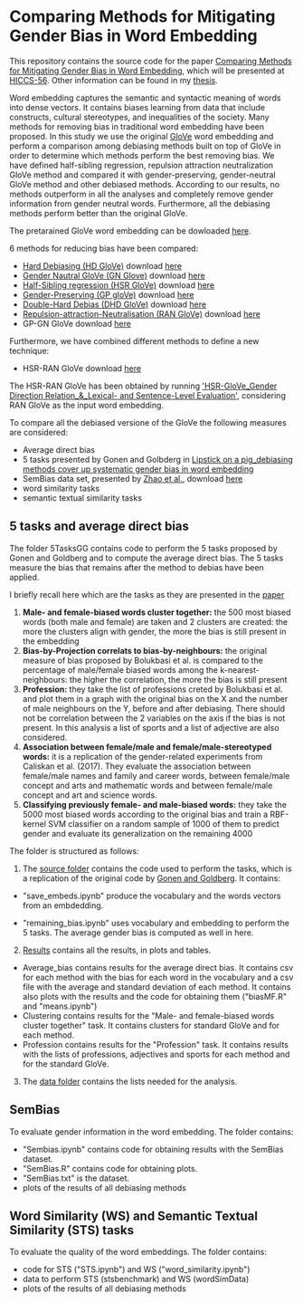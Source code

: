 # Comparing Methods for Mitigating Gender Bias in Word Embedding
This repository contains the source code for the paper [Comparing Methods for Mitigating Gender Bias in Word Embedding](), which will be presented at [HICCS-56](https://hicss.hawaii.edu/). Other information can be found in my [thesis](https://github.com/clarabiagi/Thesis). 

Word embedding captures the semantic and syntactic meaning of words into dense vectors. It contains biases learning from data that include constructs, cultural stereotypes, and inequalities of the society. Many methods for removing bias in traditional word embedding have been proposed. In this study we use the original [GloVe](https://nlp.stanford.edu/projects/glove/) word embedding and perform a comparison among debiasing methods built on top of GloVe in order to determine which methods perform the best removing bias. We have defined half-sibling regression, repulsion attraction neutralization GloVe method and compared it with gender-preserving, gender-neutral GloVe method and other debiased methods. According to our results, no methods outperform in all the analyses and completely remove gender information from gender neutral words. Furthermore, all the debiasing methods perform better than the original GloVe.

The pretarained GloVe word embedding can be dowloaded [here](https://drive.google.com/file/d/1jrbQmpB5ZNH4w54yujeAvNFAfVEG0SuE/view).


6 methods for reducing bias have been compared:
 - [Hard Debiasing (HD GloVe)](https://arxiv.org/abs/1607.06520)
download [here](https://drive.google.com/file/d/1QY3ew_nZl3p6lNiYaWMau0-IfVpyIsLB/view?usp=sharing)
 - [Gender Nautral GloVe (GN Glove)](https://arxiv.org/abs/1809.01496)
 download [here](https://drive.google.com/file/d/1v82WF43w-lE-vpZd0JC1K8WYZQkTy_ii/view)
 - [Half-Sibling regression (HSR GloVe)](https://arxiv.org/abs/1911.10787)
 download [here](https://drive.google.com/file/d/1w7tl3xSg69L1zURTpQ6qDg0uXab_XKFw/view)
 - [Gender-Preserving (GP gloVe)](https://arxiv.org/abs/1906.00742)
   download [here](https://drive.google.com/file/d/12VK2-BpLAg_-VPVl_wcLBZbzd9wcwyqN/view)
 - [Double-Hard Debias (DHD GloVe)](https://arxiv.org/abs/1906.00742)
   download [here](https://drive.google.com/file/d/15OTHP-n-O669OjSX433H6Sh-XjdSpTsY/view?usp=sharing)
 - [Repulsion-attraction-Neutralisation (RAN GloVe)](https://arxiv.org/abs/2006.01938)
   download [here](https://drive.google.com/drive/folders/14yebEnP4kXHsTisfbeWxzo0J42O54QtD)
  - GP-GN GloVe
   download [here](https://drive.google.com/file/d/1Rn--1pxjBhyp5os7zw75VB-YQUHXcfgF/view)
   
Furthermore, we have combined different methods to define a new technique:
 - HSR-RAN GloVe
 download [here]()
 
The HSR-RAN GloVe has been obtained by running ['HSR-GloVe_Gender Direction Relation_&_Lexical- and Sentence-Level Evaluation'](https://github.com/KunkunYang/GenderBiasHSR), considering RAN GloVe as the input word embedding.

 
To compare all the debiased versione of the GloVe the following measures are considered:
- Average direct bias
- 5 tasks presented by Gonen and Golbderg in [Lipstick on a pig_debiasing methods cover up systematic gender bias in word embedding](https://arxiv.org/abs/1903.03862)
- SemBias  data set, presented by [Zhao et al.](https://arxiv.org/abs/1809.01496), download [here](https://github.com/uclanlp/gn_glove/blob/master/SemBias/SemBias)
- word similarity tasks
- semantic textual similarity tasks 


## 5 tasks and average direct bias
The folder 5TasksGG contains code to perform the 5 tasks proposed by Gonen and Goldberg and to compute the average direct bias. The 5 tasks measure the bias that remains after the method to debias have been applied. 

I briefly recall here which are the tasks as they are presented in the [paper](https://arxiv.org/abs/1903.03862)
1. **Male- and female-biased words cluster together:** the 500 most biased words (both male and female) are taken and 2 clusters are created: the more the clusters align with gender, the more the bias is still present in the embedding
2. **Bias-by-Projection correlats to bias-by-neighbours:** the original measure of bias proposed by Bolukbasi et al. is compared to the percentage of male/female biased words among the k-nearest-neighbours: the higher the correlation, the more the bias is still present
3. **Profession:**  they take the list of professions creted by Bolukbasi et al. and plot them in a graph with the original bias on the X and the number of male neighbours on the Y, before and after debiasing. There should not be correlation between the 2 variables on the axis if the bias is not present. In this analysis a list of sports and a list of adjective are also considered.
4. **Association between female/male and female/male-stereotyped words:** it is a replication of the gender-related experiments from Caliskan et al. (2017). They evaluate the association between female/male names and family and career words, between female/male concept and arts and mathematic words and between female/male concept and art and science words.
5. **Classifying previously female- and male-biased words:** they take the 5000 most biased words according to the original bias and train a RBF-kernel SVM classifier on a random sample of 1000 of them to predict gender and evaluate its generalization on the remaining 4000 

The folder is structured as follows:

1. The [source folder](./Bias/source) contains the code used to perform the tasks, which is a replication of the original code by [Gonen and Goldberg](https://github.com/gonenhila/gender_bias_lipstick). It contains:

- "save_embeds.ipynb" produce the vocabulary and the words vectors from an embdedding.

- "remaining_bias.ipynb" uses vocabulary and embedding to perform the 5 tasks. The average gender bias is computed as well in here. 

2. [Results](./Bias/results) contains all the results, in plots and tables.

- Average_bias contains results for the average direct bias. It contains csv for each method with the bias for each word in the vocabulary and a csv file with the average and standard deviation of each method. It contains also plots with the results and the code for obtaining them ("biasMF.R" and "means.ipynb")
- Clustering contains results for the "Male- and female-biased words cluster together" task. It contains clusters for standard GloVe and for each method.
- Profession contains results for the "Profession" task. It contains results with the lists of professions, adjectives and sports for each method and for the standard GloVe.

3. The [data folder](./5TasksGG/data) contains the lists needed for the analysis.

## SemBias
To evaluate gender information in the word embedding.
The folder contains:
- "Sembias.ipynb" contains code for obtaining results with the SemBias dataset. 
- "SemBias.R" contains code for obtaining plots.
- "SemBias.txt" is the dataset.
- plots of the results of all debiasing methods

## Word Similarity (WS) and Semantic Textual Similarity (STS) tasks
To evaluate the quality of the word embeddings.
The folder contains:
- code for STS ("STS.ipynb") and WS ("word_similarity.ipynb")
- data to perform STS (stsbenchmark) and WS (wordSimData)
- plots of the results of all debiasing methods 




